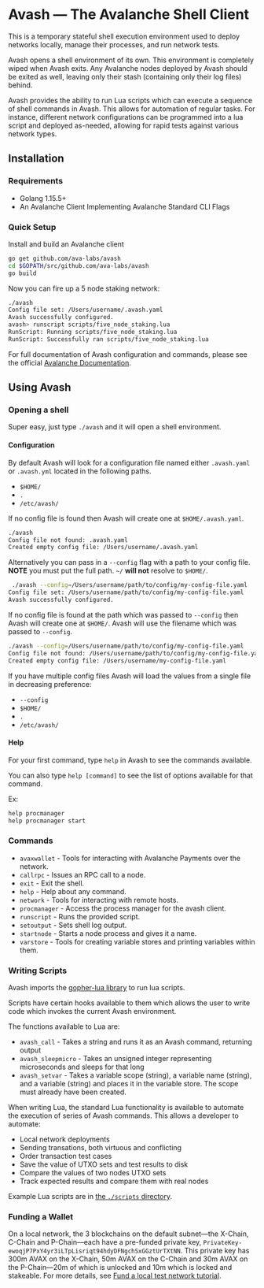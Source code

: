 # Avash &mdash; The Avalanche Shell Client

This is a temporary stateful shell execution environment used to deploy networks locally, manage their processes, and run network tests.

Avash opens a shell environment of its own. This environment is completely wiped when Avash exits. Any Avalanche nodes deployed by Avash should be exited as well, leaving only their stash (containing only their log files) behind.

Avash provides the ability to run Lua scripts which can execute a sequence of shell commands in Avash. This allows for automation of regular tasks. For instance, different network configurations can be programmed into a lua script and deployed as-needed, allowing for rapid tests against various network types.

## Installation

### Requirements

* Golang 1.15.5+
* An Avalanche Client Implementing Avalanche Standard CLI Flags

### Quick Setup

Install and build an Avalanche client

```zsh
go get github.com/ava-labs/avash
cd $GOPATH/src/github.com/ava-labs/avash
go build
```

 Now you can fire up a 5 node staking network:

```zsh
./avash
Config file set: /Users/username/.avash.yaml
Avash successfully configured.
avash> runscript scripts/five_node_staking.lua
RunScript: Running scripts/five_node_staking.lua
RunScript: Successfully ran scripts/five_node_staking.lua
```

For full documentation of Avash configuration and commands, please see the official [Avalanche Documentation](https://docs.avax.network/build/tools/avash).

## Using Avash

### Opening a shell

Super easy, just type `./avash` and it will open a shell environment.

#### Configuration

By default Avash will look for a configuration file named either `.avash.yaml` or `.avash.yml` located in the following paths.

* `$HOME/`
* `.`
* `/etc/avash/`

If no config file is found then Avash will create one at `$HOME/.avash.yaml`.

```zsh
./avash
Config file not found: .avash.yaml
Created empty config file: /Users/username/.avash.yaml
```

Alternatively you can pass in a `--config` flag with a path to your config file. **NOTE** you must put the full path. `~/` **will not** resolve to `$HOME/`.

```zsh
 ./avash --config=/Users/username/path/to/config/my-config-file.yaml
Config file set: /Users/username/path/to/config/my-config-file.yaml
Avash successfully configured.
```

If no config file is found at the path which was passed to `--config` then Avash will create one at `$HOME/`. Avash will use the filename which was passed to `--config`.

```zsh
./avash --config=/Users/username/path/to/config/my-config-file.yaml
Config file not found: /Users/username/path/to/config/my-config-file.yaml
Created empty config file: /Users/username/my-config-file.yaml
```

If you have multiple config files Avash will load the values from a single file in decreasing preference:

* `--config`
* `$HOME/`
* `.`
* `/etc/avash/`

#### Help

For your first command, type `help` in Avash to see the commands available.

You can also type `help [command]` to see the list of options available for that command.

Ex:

```zsh
help procmanager
help procmanager start
```

### Commands

* `avaxwallet` - Tools for interacting with Avalanche Payments over the network.
* `callrpc` - Issues an RPC call to a node.
* `exit` - Exit the shell.
* `help` - Help about any command.
* `network` - Tools for interacting with remote hosts.
* `procmanager` - Access the process manager for the avash client.
* `runscript` - Runs the provided script.
* `setoutput` - Sets shell log output.
* `startnode` - Starts a node process and gives it a name.
* `varstore` - Tools for creating variable stores and printing variables within them.

### Writing Scripts

Avash imports the [gopher-lua library](https://github.com/yuin/gopher-lua) to run lua scripts.

Scripts have certain hooks available to them which allows the user to write code which invokes the current Avash environment.

The functions available to Lua are:

* `avash_call` - Takes a string and runs it as an Avash command, returning output
* `avash_sleepmicro` - Takes an unsigned integer representing microseconds and sleeps for that long
* `avash_setvar` - Takes a variable scope (string), a variable name (string), and a variable (string) and places it in the variable store. The scope must already have been created.

 When writing Lua, the standard Lua functionality is available to automate the execution of series of Avash commands. This allows a developer to automate:

* Local network deployments
* Sending transations, both virtuous and conflicting
* Order transaction test cases
* Save the value of UTXO sets and test results to disk
* Compare the values of two nodes UTXO sets
* Track expected results and compare them with real nodes

Example Lua scripts are in [the `./scripts` directory](./scripts/).

### Funding a Wallet

On a local network, the 3 blockchains on the default subnet&mdash;the X-Chain, C-Chain and P-Chain&mdash;each have a pre-funded private key, `PrivateKey-ewoqjP7PxY4yr3iLTpLisriqt94hdyDFNgchSxGGztUrTXtNN`. This private key has 300m AVAX on the X-Chain, 50m AVAX on the C-Chain and 30m AVAX on the P-Chain&mdash;20m of which is unlocked and 10m which is locked and stakeable. For more details, see [Fund a local test network tutorial](https://docs.avax.network/build/tutorials/platform/fund-a-local-test-network).
